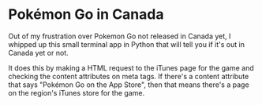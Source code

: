 # Pokémon Go in Canada

Out of my frustration over Pokemon Go not released in Canada yet, I whipped up this small terminal app in Python that will tell you if it's out in Canada yet or not.

It does this by making a HTML request to the iTunes page for the game and checking the content attributes on meta tags.
If there's a content attribute that says "Pokémon Go on the App Store", then that means there's a page on the region's iTunes store for the game.
